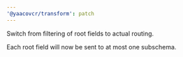 ```yaml
---
'@yaacovcr/transform': patch
---
```


Switch from filtering of root fields to actual routing.

Each root field will now be sent to at most one subschema.
